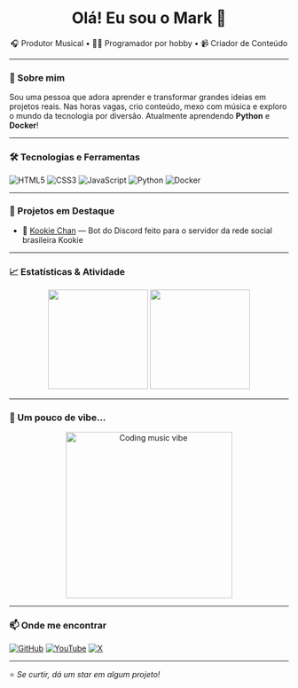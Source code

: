 <h1 align="center">Olá! Eu sou o Mark 👋</h1>

<p align="center">
  🎧 Produtor Musical • 👨‍💻 Programador por hobby • 📹 Criador de Conteúdo
</p>

---

### 🎯 Sobre mim

Sou uma pessoa que adora aprender e transformar grandes ideias em projetos reais. Nas horas vagas, crio conteúdo, mexo com música e exploro o mundo da tecnologia por diversão. 
Atualmente aprendendo **Python** e **Docker**!

---

### 🛠️ Tecnologias e Ferramentas

![HTML5](https://img.shields.io/badge/HTML5-E34F26?style=for-the-badge&logo=html5&logoColor=fff)
![CSS3](https://img.shields.io/badge/CSS3-1572B6?style=for-the-badge&logo=css3&logoColor=fff)
![JavaScript](https://img.shields.io/badge/JavaScript-F7DF1E?style=for-the-badge&logo=javascript&logoColor=000)
![Python](https://img.shields.io/badge/Python-3776AB?style=for-the-badge&logo=python&logoColor=fff)
![Docker](https://img.shields.io/badge/Docker-2496ED?style=for-the-badge&logo=docker&logoColor=fff)

---

### 🚀 Projetos em Destaque

- 🤖 [Kookie Chan](https://github.com/Kookie-Community/Kookie-Chan) — Bot do Discord feito para o servidor da rede social brasileira Kookie
  
---

### 📈 Estatísticas & Atividade

<p align="center">
  <img height="180em" src="https://github-readme-stats.vercel.app/api?username=markelpher&show_icons=true&theme=tokyonight" />
  <img height="180em" src="https://github-readme-stats.vercel.app/api/top-langs/?username=markelpher&layout=compact&theme=tokyonight" />
</p>

---

### 🎵 Um pouco de vibe...

<p align="center">
  <img src="https://media.giphy.com/media/l3vR85PnGsBwu1PFK/giphy.gif" width="300" alt="Coding music vibe">
</p>

---

### 📫 Onde me encontrar

[![GitHub](https://img.shields.io/badge/GitHub-100000?style=for-the-badge&logo=github&logoColor=white)](https://github.com/markelpher)
[![YouTube](https://img.shields.io/badge/YouTube-FF0000?style=for-the-badge&logo=youtube&logoColor=white)](https://youtube.com/@markelpher)
[![X](https://img.shields.io/badge/X-100000?style=for-the-badge&logo=x&logoColor=white)](https://x.com/markelpher)

---

⭐️ *Se curtir, dá um star em algum projeto!*
